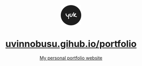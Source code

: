 <div align="center">
  <a href="https://uvinnobusu.gihub.io/portfolio"><img src="./public/logo.svg" width="64px" height="64px"></a>
</div>

<a href="https://uvinnobusu.gihub.io/portfolio" align="center">
  <h1>uvinnobusu.gihub.io/portfolio</h1>
  <p>My personal portfolio website</p>
</a>

